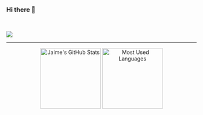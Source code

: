 ### Hi there 👋

<!-- - 🔭 I’m currently working on improving my code skills
- 🌱 I’m currently learning Vue, React and Node
- 👯 I’m looking to collaborate on open source projects
- 🤔 I’m looking for help with Web Development in general
- 💬 Ask me about anything (probably I won't know the answer)
- 📫 How to reach me: @vitordwb on telegram
- ⚡ Fun fact: I've used to compete on Muay Thai fights -->

<br>

![](https://komarev.com/ghpvc/?username=vitordwb&style=flat-square)

<hr>

<p align="center">
    <img alt="Jaime's GitHub Stats" height="160em"  src="https://github-readme-stats.vercel.app/api?username=vitordwb&theme=dark&show_icons=true">
    <img alt="Most Used Languages" height="160em" src="https://github-readme-stats.vercel.app/api/top-langs/?username=vitordwb&hide=html&layout=compact&theme=dark">
</p>
